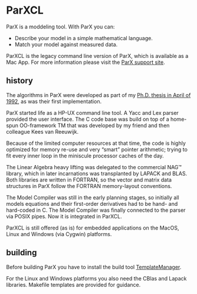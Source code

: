 # ParXCL

ParX is a moddeling tool. With ParX you can:
* Describe your model in a simple mathematical language.
* Match your model against measured data.

ParXCL is the legacy command line version of ParX, which is available as a Mac App.
For more information please visit the [ParX support site](https://parx.middelhoek.com/index.html).

## history

The algorithms in ParX were developed as part of my [Ph.D. thesis in April of 1992](https://parx.middelhoek.com/assets/pdf/parx.pdf), as was their first implementation.

ParX started life as a HP-UX command line tool. 
A Yacc and Lex parser provided the user interface. 
The C code base was build on top of a home-spun OO-framework TM that was developed by my friend and then colleague Kees van Reeuwijk.

Because of the limited computer resources at that time, 
the code is highly optimized for memory re-use and very “smart” pointer arithmetic; 
trying to fit every inner loop in the miniscule processor caches of the day.

The Linear Algebra heavy lifting was delegated to the commercial NAG™ library, 
which in later incarnations was transplanted by LAPACK and BLAS. 
Both libraries are written in FORTRAN, 
so the vector and matrix data structures in ParX follow the FORTRAN memory-layout conventions.

The Model Compiler was still in the early planning stages, 
so initially all models equations and their first-order derivatives had to be hand- and hard-coded in C. 
The Model Compiler was finally connected to the parser via POSIX pipes.
Now it is integrated in ParXCL.

ParXCL is still offered (as is) for embedded applications on the MacOS, Linux and Windows (via Cygwin) platforms.

## building

Before building ParX you have to install the build tool [TemplateManager](https://github.com/CvR42/template-manager).

For the Linux and Windows platforms you also need the CBlas and Lapack libraries.
Makefile templates are provided for guidance.
